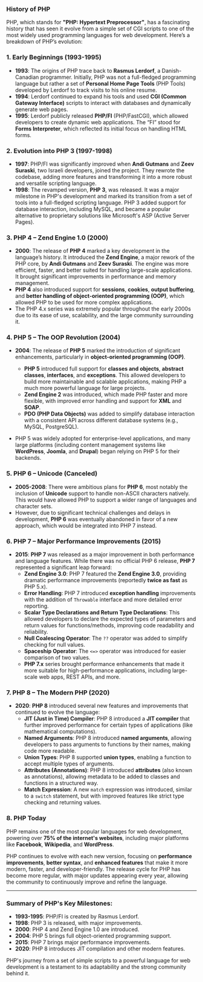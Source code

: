 ### **History of PHP**

PHP, which stands for **"PHP: Hypertext Preprocessor"**, has a fascinating history that has seen it evolve from a simple set of CGI scripts to one of the most widely used programming languages for web development. Here’s a breakdown of PHP’s evolution:

### **1. Early Beginnings (1993-1995)**
- **1993**: The origins of PHP trace back to **Rasmus Lerdorf**, a Danish-Canadian programmer. Initially, PHP was not a full-fledged programming language but rather a set of **Personal Home Page Tools** (PHP Tools) developed by Lerdorf to track visits to his online resume.
- **1994**: Lerdorf continued to expand his tools and used **CGI (Common Gateway Interface)** scripts to interact with databases and dynamically generate web pages.
- **1995**: Lerdorf publicly released **PHP/FI** (PHP/FastCGI), which allowed developers to create dynamic web applications. The “FI” stood for **Forms Interpreter**, which reflected its initial focus on handling HTML forms.

### **2. Evolution into PHP 3 (1997-1998)**
- **1997**: PHP/FI was significantly improved when **Andi Gutmans** and **Zeev Suraski**, two Israeli developers, joined the project. They rewrote the codebase, adding more features and transforming it into a more robust and versatile scripting language.
- **1998**: The revamped version, **PHP 3**, was released. It was a major milestone in PHP's development and marked its transition from a set of tools into a full-fledged scripting language. PHP 3 added support for database interaction, including MySQL, and became a popular alternative to proprietary solutions like Microsoft's ASP (Active Server Pages).

### **3. PHP 4 – Zend Engine 1.0 (2000)**
- **2000**: The release of **PHP 4** marked a key development in the language’s history. It introduced the **Zend Engine**, a major rework of the PHP core, by **Andi Gutmans** and **Zeev Suraski**. The engine was more efficient, faster, and better suited for handling large-scale applications. It brought significant improvements in performance and memory management.
- **PHP 4** also introduced support for **sessions**, **cookies**, **output buffering**, and **better handling of object-oriented programming (OOP)**, which allowed PHP to be used for more complex applications.
- The PHP 4.x series was extremely popular throughout the early 2000s due to its ease of use, scalability, and the large community surrounding it.

### **4. PHP 5 – The OOP Revolution (2004)**
- **2004**: The release of **PHP 5** marked the introduction of significant enhancements, particularly in **object-oriented programming (OOP)**.
  - **PHP 5** introduced full support for **classes and objects**, **abstract classes**, **interfaces**, and **exceptions**. This allowed developers to build more maintainable and scalable applications, making PHP a much more powerful language for large projects.
  - **Zend Engine 2** was introduced, which made PHP faster and more flexible, with improved error handling and support for **XML** and **SOAP**.
  - **PDO (PHP Data Objects)** was added to simplify database interaction with a consistent API across different database systems (e.g., MySQL, PostgreSQL).

- PHP 5 was widely adopted for enterprise-level applications, and many large platforms (including content management systems like **WordPress**, **Joomla**, and **Drupal**) began relying on PHP 5 for their backends.

### **5. PHP 6 – Unicode (Canceled)**
- **2005-2008**: There were ambitious plans for **PHP 6**, most notably the inclusion of **Unicode** support to handle non-ASCII characters natively. This would have allowed PHP to support a wider range of languages and character sets.
- However, due to significant technical challenges and delays in development, **PHP 6** was eventually abandoned in favor of a new approach, which would be integrated into PHP 7 instead.

### **6. PHP 7 – Major Performance Improvements (2015)**
- **2015**: **PHP 7** was released as a major improvement in both performance and language features. While there was no official PHP 6 release, **PHP 7** represented a significant leap forward:
  - **Zend Engine 3.0**: PHP 7 featured the **Zend Engine 3.0**, providing dramatic performance improvements (reportedly **twice as fast** as PHP 5.x).
  - **Error Handling**: PHP 7 introduced **exception handling** improvements with the addition of `Throwable` interface and more detailed error reporting.
  - **Scalar Type Declarations and Return Type Declarations**: This allowed developers to declare the expected types of parameters and return values for functions/methods, improving code readability and reliability.
  - **Null Coalescing Operator**: The `??` operator was added to simplify checking for null values.
  - **Spaceship Operator**: The `<=>` operator was introduced for easier comparison of two values.
  - **PHP 7.x** series brought performance enhancements that made it more suitable for high-performance applications, including large-scale web apps, REST APIs, and more.

### **7. PHP 8 – The Modern PHP (2020)**
- **2020**: **PHP 8** introduced several new features and improvements that continued to evolve the language:
  - **JIT (Just in Time) Compiler**: PHP 8 introduced a **JIT compiler** that further improved performance for certain types of applications (like mathematical computations).
  - **Named Arguments**: PHP 8 introduced **named arguments**, allowing developers to pass arguments to functions by their names, making code more readable.
  - **Union Types**: PHP 8 supported **union types**, enabling a function to accept multiple types of arguments.
  - **Attributes (Annotations)**: PHP 8 introduced **attributes** (also known as annotations), allowing metadata to be added to classes and functions in a structured way.
  - **Match Expression**: A new `match` expression was introduced, similar to a `switch` statement, but with improved features like strict type checking and returning values.

### **8. PHP Today**
PHP remains one of the most popular languages for web development, powering over **75% of the internet's websites**, including major platforms like **Facebook**, **Wikipedia**, and **WordPress**.

PHP continues to evolve with each new version, focusing on **performance improvements**, **better syntax**, and **enhanced features** that make it more modern, faster, and developer-friendly. The release cycle for PHP has become more regular, with major updates appearing every year, allowing the community to continuously improve and refine the language.

---

### **Summary of PHP's Key Milestones:**
- **1993-1995**: PHP/FI is created by Rasmus Lerdorf.
- **1998**: PHP 3 is released, with major improvements.
- **2000**: PHP 4 and Zend Engine 1.0 are introduced.
- **2004**: PHP 5 brings full object-oriented programming support.
- **2015**: PHP 7 brings major performance improvements.
- **2020**: PHP 8 introduces JIT compilation and other modern features.

PHP's journey from a set of simple scripts to a powerful language for web development is a testament to its adaptability and the strong community behind it.
